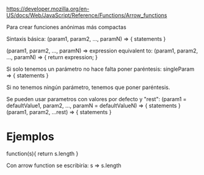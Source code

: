 https://developer.mozilla.org/en-US/docs/Web/JavaScript/Reference/Functions/Arrow_functions

Para crear funciones anónimas más compactas


Sintaxis básica:
(param1, param2, …, paramN) => { statements }

(param1, param2, …, paramN) => expression
equivalent to: (param1, param2, …, paramN) => { return expression; }


Si solo tenemos un parámetro no hace falta poner paréntesis:
singleParam => { statements }

Si no tenemos ningún parámetro, tenemos que poner paréntesis.

Se pueden usar parametros con valores por defecto y "rest":
(param1 = defaultValue1, param2, …, paramN = defaultValueN) => { statements }
(param1, param2, ...rest) => { statements }


# Ejemplos
function(s){ return s.length }

Con arrow function se escribiría:
s => s.length
